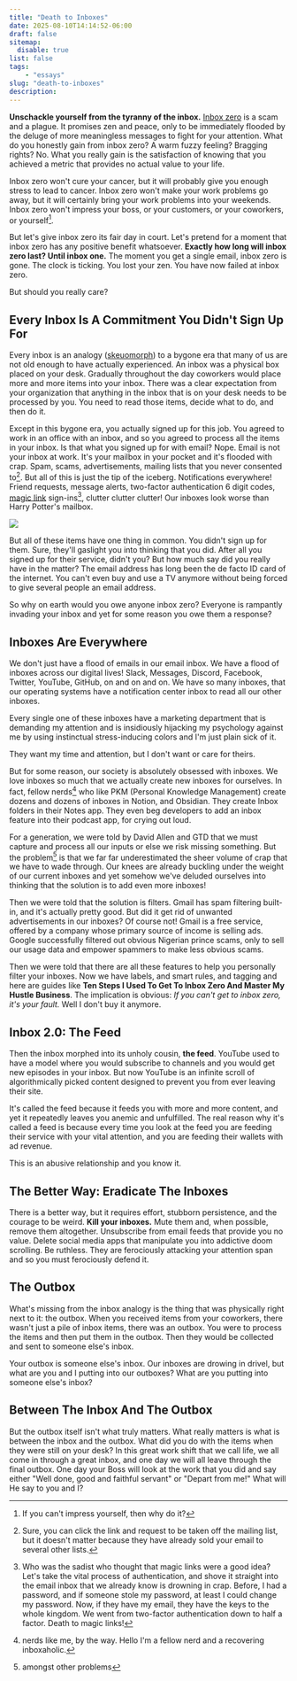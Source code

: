```yaml
---
title: "Death to Inboxes"
date: 2025-08-10T14:14:52-06:00
draft: false
sitemap: 
  disable: true
list: false
tags: 
    - "essays" 
slug: "death-to-inboxes"
description: 
---
```


**Unschackle yourself from the tyranny of the inbox.** [Inbox zero](https://en.wiktionary.org/wiki/inbox_zero) is a scam and a plague. It promises zen and peace, only to be immediately flooded by the deluge of more meaningless messages to fight for your attention. What do you honestly gain from inbox zero? A warm fuzzy feeling? Bragging rights? No. What you really gain is the satisfaction of knowing that you achieved a metric that provides no actual value to your life. 

Inbox zero won't cure your cancer, but it will probably give you enough stress to lead to cancer. Inbox zero won't make your work problems go away, but it will certainly bring your work problems into your weekends. Inbox zero won't impress your boss, or your customers, or your coworkers, or yourself[^1]. 

[^1]: If you can't impress yourself, then why do it? 

But let's give inbox zero its fair day in court. Let's pretend for a moment that inbox zero has any positive benefit whatsoever. **Exactly how long will inbox zero last? Until inbox one.** The moment you get a single email, inbox zero is gone. The clock is ticking. You lost your zen. You have now failed at inbox zero. 

But should you really care? 

## Every Inbox Is A Commitment You Didn't Sign Up For
Every inbox is an analogy ([skeuomorph](https://en.wikipedia.org/wiki/Skeuomorph)) to a bygone era that many of us are not old enough to have actually experienced. An inbox was a physical box placed on your desk. Gradually throughout the day coworkers would place more and more items into your inbox. There was a clear expectation from your organization that anything in the inbox that is on your desk needs to be processed by you. You need to read those items, decide what to do, and then do it.

Except in this bygone era, you actually signed up for this job. You agreed to work in an office with an inbox, and so you agreed to process all the items in your inbox. Is that what you signed up for with email? Nope. Email is not your inbox at work. It's your mailbox in your pocket and it's flooded with crap. Spam, scams, advertisements, mailing lists that you never consented to[^@].  But all of this is just the tip of the iceberg. Notifications everywhere! Friend requests, message alerts, two-factor authentication 6 digit codes, [magic link](https://auth0.com/docs/authenticate/passwordless/authentication-methods/email-magic-link) sign-ins[^2], clutter clutter clutter! Our inboxes look worse than Harry Potter's mailbox. 

![](https://media1.giphy.com/media/v1.Y2lkPTc5MGI3NjExbTdpMGV2dGx3MDdodTBhM2lnM2w2OWtjNDdxcjZ2M2V4dm50azQ1eiZlcD12MV9pbnRlcm5hbF9naWZfYnlfaWQmY3Q9Zw/c6W48VCLPF1l8Uu18A/giphy.gif) 

[^@]: Sure, you can click the link and request to be taken off the mailing list, but it doesn't matter because they have already sold your email to several other lists.

[^2]: Who was the sadist who thought that magic links were a good idea? Let's take the vital process of authentication, and shove it straight into the email inbox that we already know is drowning in crap. Before, I had a password, and if someone stole my password, at least I could change my password. Now, if they have my email, they have the keys to the whole kingdom. We went from two-factor authentication down to half a factor. Death to magic links!

But all of these items have one thing in common. You didn't sign up for them. Sure, they'll gaslight you into thinking that you did. After all you signed up for their service, didn't you? But how much say did you really have in the matter? The email address has long been the de facto ID card of the internet. You can't even buy and use a TV anymore without being forced to give several people an email address. 

So why on earth would you owe anyone inbox zero? Everyone is rampantly invading your inbox and yet for some reason you owe them a response? 

## Inboxes Are Everywhere
We don't just have a flood of emails in our email inbox. We have a flood of inboxes across our digital lives! Slack, Messages, Discord, Facebook, Twitter, YouTube, GitHub, on and on and on. We have so many inboxes, that our operating systems have a notification center inbox to read all our other inboxes. 

Every single one of these inboxes have a marketing department that is demanding my attention and is insidiously hijacking my psychology against me by using instinctual stress-inducing colors and I'm just plain sick of it. 

They want my time and attention, but I don't want or care for theirs. 

But for some reason, our society is absolutely obsessed with inboxes. We love inboxes so much that we actually create new inboxes for ourselves. In fact, fellow nerds[^3] who like PKM (Personal Knowledge Management) create dozens and dozens of inboxes in Notion, and Obsidian. They create Inbox folders in their Notes app. They even beg developers to add an inbox feature into their podcast app, for crying out loud. 

[^3]: nerds like me, by the way. Hello I'm a fellow nerd and a recovering inboxaholic.

For a generation, we were told by David Allen and GTD that we must capture and process all our inputs or else we risk missing something. But the problem[^4] is that we far far underestimated the sheer volume of crap that we have to wade through. Our knees are already buckling under the weight of our current inboxes and yet somehow we've deluded ourselves into thinking that the solution is to add even more inboxes! 

[^4]: amongst other problems

Then we were told that the solution is filters. Gmail has spam filtering built-in, and it's actually pretty good. But did it get rid of unwanted advertisements in our inboxes? Of course not! Gmail is a free service, offered by a company whose primary source of income is selling ads. Google successfully filtered out obvious Nigerian prince scams, only to sell our usage data and empower spammers to make less obvious scams. 

Then we were told that there are all these features to help you personally filter your inboxes. Now we have labels, and smart rules, and tagging and here are guides like **Ten Steps I Used To Get To Inbox Zero And Master My Hustle Business**. The implication is obvious: _If you can't get to inbox zero, it's your fault._ Well I don't buy it anymore. 

## Inbox 2.0: The Feed
Then the inbox morphed into its unholy cousin, **the feed**. YouTube used to have a model where you would subscribe to channels and you would get new episodes in your inbox. But now YouTube is an infinite scroll of algorithmically picked content designed to prevent you from ever leaving their site. 

It's called the feed because it feeds you with more and more content, and yet it repeatedly leaves you anemic and unfulfilled. The real reason why it's called a feed is because every time you look at the feed you are feeding their service with your vital attention, and you are feeding their wallets with ad revenue. 

This is an abusive relationship and you know it. 

## The Better Way: Eradicate The Inboxes
There is a better way, but it requires effort, stubborn persistence, and the courage to be weird. **Kill your inboxes.** Mute them and, when possible, remove them altogether. Unsubscribe from email feeds that provide you no value. Delete social media apps that manipulate you into addictive doom scrolling. Be ruthless. They are ferociously attacking your attention span and so you must ferociously defend it. 


## The Outbox
What's missing from the inbox analogy is the thing that was physically right next to it: the outbox. When you received items from your coworkers, there wasn't just a pile of inbox items, there was an outbox. You were to process the items and then put them in the outbox. Then they would be collected and sent to someone else's inbox. 

Your outbox is someone else's inbox. Our inboxes are drowing in drivel, but what are you and I putting into our outboxes? What are you putting into someone else's inbox? 


## Between The Inbox And The Outbox
But the outbox itself isn't what truly matters. What really matters is what is between the inbox and the outbox. What did you do with the items when they were still on your desk? In this great work shift that we call life, we all come in through a great inbox, and one day we will all leave through the final outbox. One day your Boss will look at the work that you did and say either "Well done, good and faithful servant" or "Depart from me!" What will He say to you and I? 

